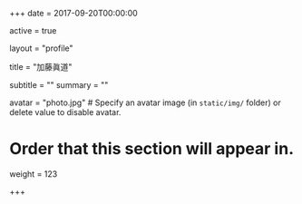 +++
date = 2017-09-20T00:00:00

active = true

layout = "profile"

title = "加藤眞道"

subtitle = ""
summary = ""

avatar = "photo.jpg"  # Specify an avatar image (in `static/img/` folder) or delete value to disable avatar.

# Order that this section will appear in.
weight = 123

+++
